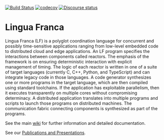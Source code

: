 [![Build Status](https://github.com/icyphy/lingua-franca/workflows/CI/badge.svg)](https://github.com/icyphy/lingua-franca/actions/)
[![codecov](https://codecov.io/gh/icyphy/lingua-franca/branch/master/graph/badge.svg?token=CDDG2CNYZY)](https://codecov.io/gh/icyphy/lingua-franca)
[![Discourse status](https://img.shields.io/badge/Community-online-blue)](https://community.lf-lang.org/)

# Lingua Franca

Lingua Franca (LF) is a polyglot coordination language for concurrent and possibly time-sensitive applications ranging from low-level embedded code to distributed cloud and edge applications. An LF program specifies the interactions between components called reactors. The emphasis of the framework is on ensuring deterministic interaction with explicit management of timing. The logic of each reactor is written in one of a suite of target languages (currently C, C++, Python, and TypeScript) and can integrate legacy code in those languages. A code generator synthesizes one or more programs in the target language, which are then compiled using standard toolchains. If the application has exploitable parallelism, then it executes transparently on multiple cores without compromising determinacy. A distributed application translates into multiple programs and scripts to launch those programs on distributed machines. The communication fabric connecting components is synthesized as part of the programs.

See the main [wiki](https://github.com/icyphy/lingua-franca/wiki) for further information and detailed documentation.

See our [Publications and Presentations](https://github.com/icyphy/lingua-franca/wiki/Publications-and-Presentations).

